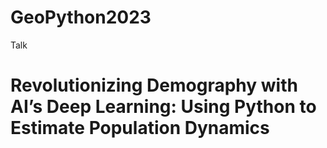 # GeoPython2023
Talk
<h1> Revolutionizing Demography with AI’s Deep Learning: Using Python to Estimate Population Dynamics </h1>
